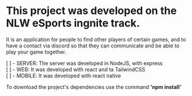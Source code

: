 <h1>This project was developed on the NLW eSports ingnite track. </h1>

It is an application for people to find other players of certain games, and to have a contact via discord so that they can communicate and be able to play your game together.

[ ] - SERVER: The server was developed in NodeJS, with express<br>
[ ] - WEB: It was developed with react and ta TailwindCSS<br>
[ ] - MOBILE: It was developed with react native

To download the project's dependencies use the command <strong>'npm install' </strong>
